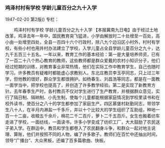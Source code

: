 ### 鸡泽村村有学校  学龄儿童百分之九十入学

1947-02-20
第2版()
专栏：

　　鸡泽村村有学校
    学龄儿童百分之九十入学
    【本报冀南九日电】由于经过土地改革，鸡泽去年一年中，国民教育突飞猛进，小学由解放时二十处增至一百处，高小由一处增至四处，全县一百四十六个行政村，除八九个边沿区小村外，村村有学校，有些小村也用并村办法建立了学校，入学儿童占全县学龄儿童百分之九十，达九千五百三十五名。一年以来，教育工作的基本经验：第一是大量培养师资，已有了一百二十八个热心教育的教师，这些教师都是群众爱戴的农村小知识分子，他们经过短期的训练，对教育事业非常热情，他们在实际工作中教育学生，自己也随时学习。许多教员有疑难时都能虚心求教别人。东北庄教员李玉亭同志，只上过三年学，但他教的很好，群众学生都很拥护。如杨春生、刘昌浩等同志，都是在一面教一面学当中，把学校也提高了，并创造了许多教学经验。第二是实现了新教育方针。去年春季生产时，各村教员不仅对学生进行了生产教育，并根据群众意见，实行了隔日制、隔晌制、小先生制，使每个儿童都能根据家庭情况到学校里读书和在校外读书，使百分之八十的学生都参加了家庭生产。四区慕堡村赵勤同志，带领学生八十人，在半月内淋盐一千多斤，并以十个比较大的学生组织了互助组，种地一百一十二亩，收粮五千余斤，棉花二千二百斤，萝卜二千五百斤。女生也搬着纺车走进了学校，一面纺线，一面读书，许多小学变成了纺织工厂，大大鼓励了农民送子弟入学。在群运中，教员和学生都卷入了农民翻身斗争，和群众一起对地主说理、算账，他们并按照不同的人物，编了许多歌子。教师们在百忙中还抽出时间，领导“广播台”、大众黑板，还编了百多篇歌曲、快板。
